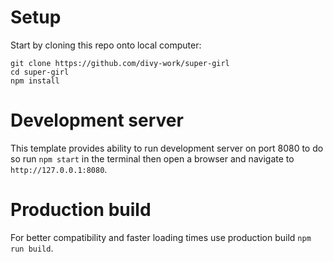 
# Setup
Start by cloning this repo onto local computer:
```
git clone https://github.com/divy-work/super-girl
cd super-girl
npm install
```

# Development server
This template provides ability to run development server on port 8080 to do so run `npm start` in the terminal 
then open a browser and navigate to `http://127.0.0.1:8080`.

# Production build
For better compatibility and faster loading times use production build `npm run build`.


